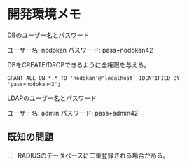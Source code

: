 # 開発環境メモ

DBのユーザー名とパスワード

ユーザー名: nodokan
パスワード: pass+nodokan42

DBをCREATE/DROPできるように全権限を与える。
```
GRANT ALL ON *.* TO 'nodokan'@'localhost' IDENTIFIED BY 'pass+nodokan42';
```

LDAPのユーザー名とパスワード

ユーザー名: admin
パスワード: pass+admin42

## 既知の問題

* [ ] RADIUSのデータベースに二重登録される場合がある。
